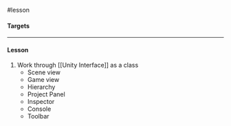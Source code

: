 #lesson 

#### Targets

---
#### Lesson

1. Work through [[Unity Interface]] as a class
	* Scene view
	* Game view
	* Hierarchy
	* Project Panel
	* Inspector
	* Console
	* Toolbar